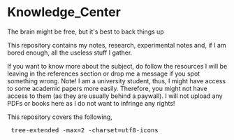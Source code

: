 # Knowledge_Center
The brain might be free, but it's best to back things up

<Info> This repository contains my notes, research, experimental notes and, if I am bored enough, all the useless stuff I gather.

If you want to know more about the subject, do follow the resources I will be leaving in the references section or drop me a message if you spot something wrong.
Note! I am a university student, thus, I might have access to some academic papers more easily. Therefore, you might not have access to them (as they are usually behind a paywall). I will not upload any PDFs or books here as I do not want to infringe any rights!


This repository covers the following,

<pre> tree-extended -max=2 -charset=utf8-icons